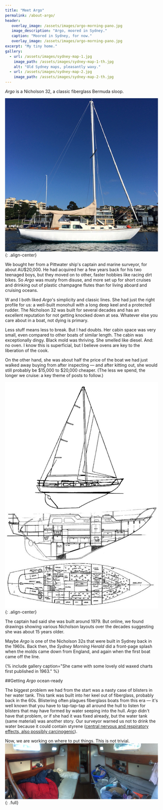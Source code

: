 ```yaml
---
title: "Meet Argo"
permalink: /about-argo/
header: 
   overlay_image: /assets/images/argo-morning-pano.jpg
   image_description: "Argo, moored in Sydney."
   caption: "Moored in Sydney, for now."
   overlay_image: /assets/images/argo-morning-pano.jpg
excerpt: "My tiny home."
gallery:
  - url: /assets/images/sydney-map-1.jpg
    image_path: /assets/images/sydney-map-1-th.jpg
    alt: "Old Sydney maps, pleasantly waxy."
  - url: /assets/images/sydney-map-2.jpg
    image_path: /assets/images/sydney-map-2-th.jpg
---
```


*Argo* is a Nicholson 32, a classic fiberglass Bermuda sloop.

![image-center](/assets/images/argo-from-side.jpg)
{: .align-center}

We bought her from a Pittwater ship's captain and marine surveyor, for about AU$20,000. He had acquired her a few years back for his two teenaged boys, but they moved on to other, faster hobbies like racing dirt bikes. So *Argo* was musty from disuse, and more set up for short cruises and drinking out of plastic champagne flutes than for living aboard and cruising oceans.

W and I both liked *Argo*'s simplicity and classic lines. She had just the right profile for us: a well-built monohull with a long deep keel and a protected rudder. The Nicholson 32 was built for several decades and has an excellent reputation for not getting knocked down at sea. Whatever else you care about in a boat, not dying is primary.

Less stuff means less to break. But I had doubts. Her cabin space was very small, even compared to other boats of similar length. The cabin was exceptionally dingy. Black mold was thriving. She smelled like diesel. And: no oven. I know this is superficial, but I believe ovens are key to the liberation of the cook.

On the other hand, she was about half the price of the boat we had just walked away buying from after inspecting — and after kitting out, she would still probably be $15,000 to $20,000 cheaper. (The less we spend, the longer we cruise: a key theme of posts to follow.)

![image-center](/assets/images/nicholson-32-drawing.jpg){: .align-center}

The captain had said she was built around 1979. But online, we found drawings showing various Nicholson layouts over the decades suggesting she was about 15 years older.

Maybe *Argo* is one of the Nicholson 32s that were built in Sydney back in the 1960s. Back then, the *Sydney Morning Herald* did a front-page splash when the molds came down from England, and again when the first boat came off the line.

{% include gallery caption="She came with some lovely old waxed charts first published in 1963." %}

##Getting *Argo* ocean-ready

The biggest problem we had from the start was a nasty case of blisters in her water tank. This tank was built into her keel out of fiberglass, probably back in the 60s. Blistering often plagues fiberglass boats from this era — it's well known that you have to tap-tap-tap all around the hull to listen for blisters that may have formed by water seeping into the hull. *Argo* didn't have that problem, or if she had it was fixed already, but the water tank (same material) was another story. Our surveyor warned us not to drink the water because it could contain styrene ([central nervous and respiratory effects, also possibly carcinogenic](http://www.npi.gov.au/resource/styrene-ethenylbenzene)).

Now, we are working on where to put things. This is not trivial.
![full](/assets/images/Cabin.jpg){: .full}








